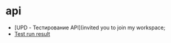 # api
- [UPD - Тестирование API](invited you to join my workspace;
 - [Test run result](https://drive.google.com/file/d/1yyF-4QbyNx7XHvKBj77XWG9RuFM-QMT7/view?usp=sharing)
